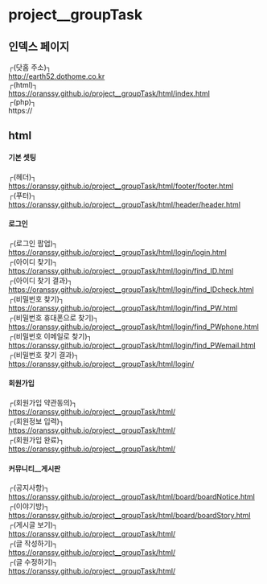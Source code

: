 # project__groupTask     

## 인덱스 페이지       
┌(닷홈 주소)┐     
http://earth52.dothome.co.kr      
┌(html)┐     
https://oranssy.github.io/project__groupTask/html/index.html      
┌(php)┐     
https://        

## html      

#### 기본 셋팅      
┌(헤더)┐     
https://oranssy.github.io/project__groupTask/html/footer/footer.html       
┌(푸터)┐     
https://oranssy.github.io/project__groupTask/html/header/header.html       

#### 로그인     
┌(로그인 팝업)┐     
https://oranssy.github.io/project__groupTask/html/login/login.html       
┌(아이디 찾기)┐      
https://oranssy.github.io/project__groupTask/html/login/find_ID.html         
┌(아이디 찾기 결과)┐      
https://oranssy.github.io/project__groupTask/html/login/find_IDcheck.html         
┌(비밀번호 찾기)┐     
https://oranssy.github.io/project__groupTask/html/login/find_PW.html         
┌(비밀번호 휴대폰으로 찾기)┐     
https://oranssy.github.io/project__groupTask/html/login/find_PWphone.html         
┌(비밀번호 이메일로 찾기)┐     
https://oranssy.github.io/project__groupTask/html/login/find_PWemail.html         
┌(비밀번호 찾기 결과)┐      
https://oranssy.github.io/project__groupTask/html/login/       

#### 회원가입       
┌(회원가입 약관동의)┐      
https://oranssy.github.io/project__groupTask/html/        
┌(회원정보 입력)┐      
https://oranssy.github.io/project__groupTask/html/        
┌(회원가입 완료)┐      
https://oranssy.github.io/project__groupTask/html/        

#### 커뮤니티__게시판     
┌(공지사항)┐      
https://oranssy.github.io/project__groupTask/html/board/boardNotice.html       
┌(이야기방)┐      
https://oranssy.github.io/project__groupTask/html/board/boardStory.html          
┌(게시글 보기)┐      
https://oranssy.github.io/project__groupTask/html/       
┌(글 작성하기)┐      
https://oranssy.github.io/project__groupTask/html/        
┌(글 수정하기)┐      
https://oranssy.github.io/project__groupTask/html/        
